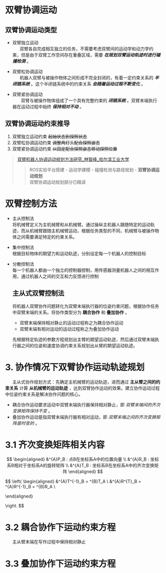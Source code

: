 # 双臂协调运动
## 双臂协调运动类型
 - 双臂独立运动  
   $\quad\;\;$双臂各自完成相互独立的任务，不需要考虑双臂间的运动学和动力学约束，但是由于双臂工作空间存在重叠区域，需要 ***在规划双臂运动轨迹时进行碰撞检测*** 。  

 - 双臂松协调运动  
  $\quad\;\;$机器人双臂与被操作物体之间形成不完全封闭的，有着一定约束关系的 ***半闭链系统*** 。这个半闭链系统中的约束关系 ***会随着运动过程不断变化*** 。  

 - 双臂紧协调运动  
  $\quad\;\;$ 双臂与被操作物体组成了一个具有完整约束的 ***闭链系统*** 。双臂末端执行器在运动过程中始终 ***保持相对不动*** 。

## 双臂协调运动约束推导 
1. 双臂独立运动约束 ~~起始状态到探照状态~~
2. 双臂松协调运动约束 ~~调整两灯头配合探照姿态~~
3. 双臂紧协调运动约束 ~~以固定配合探照姿态移动探照位置~~





> [双臂机器人协调运动规划方法研究_林智峰_哈尔滨工业大学](https://d.wanfangdata.com.cn/thesis/ChJUaGVzaXNOZXdTMjAyMzAxMTISCUQwMjQwNDUwNBoIeDh5dGw3YnM%3D)
>> ROS实验平台搭建 - 运动学建模 - 碰撞检测与路径规划 - **双臂协调运动规划**  
>> 双臂协调运动规划部分已精读

# 双臂控制方法

 - 主从控制法  
   将机械臂定义为主机械臂和从机械臂。通过操纵主机器人跟随特定的运动轨迹，而从机械臂跟随主机械臂运动，根据任务类型的不同，机械臂与被操作物体之间需要满足特定的约束关系。

 - 集中控制法  
    根据目标物体的期望力和运动轨迹，分别设定每一个机器人的控制目标

 - 分散控制法  
   每一个机器人都由一个独立的控制器控制，用传感器测量机器人之间的相互作用，通过机器人之间的交互和力反馈进行控制

   ## 主从式双臂控制法
   将机器人双臂协作问题转化为双臂末端执行器的位姿约束问题，根据协作任务中双臂末端的关系。将协作类型分为 **耦合协作** 和 **叠加协作** 。
   - 双臂末端保持相对静止的运动过程称之为耦合协作运动
   - 双臂末端有相对运动的运动过程称之为叠加协作运动  


    先根据特定轨迹的参数方程规划出主臂的期望运动轨迹，然后通过双臂末端执行器之间的位姿和速度协调约束关系规划出从臂的期望运动轨迹。 

# 3. 协作情况下双臂协作运动轨迹规划

$\quad\;\;$主从式协作规划方式：先确定主机械臂的运动轨迹，进而通过 **主从臂之间的约束关系** 计算 **从机械臂的运动轨迹** ，达到双臂协作运动的效果。建立协作运动过程中位姿约束关系是解决协作问题的核心。  
- 耦合协作运动要求运动中双臂末端执行器保持相对静止，即 *双臂末端间的齐次变换矩阵保持不变* 。  
- 叠加协作运动是指双臂末端执行器有相对运动，即 *双臂末端之间的齐次变换矩阵是时变的* 。  

# 3.1 齐次变换矩阵相关内容  
$$
\begin{aligned}
&^{A}P_B : 点B在坐标系A中的位置向量 \\
&^{A}R_B : 坐标系B相对于坐标系A的旋转矩阵 \\
&^{A}T_B : 坐标系B在坐标系A中的齐次变换矩阵    
\end{aligned}
$$


$$
\left\{
\begin{aligned}
&^{A}T^{-1}_B = ^{B}T_A \\
&^{A}R^{T}_B = ^{A}R^{-1}_B = ^{B}R_A \\

\end{aligned}

\right.
$$

# 3.2 耦合协作下运动约束方程  
$\quad\;\;$主从臂末端在写作过程中保持相对静止
# 3.3 叠加协作下运动约束方程
